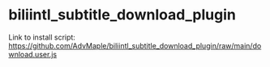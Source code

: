 # biliintl_subtitle_download_plugin
Link to install script: https://github.com/AdvMaple/biliintl_subtitle_download_plugin/raw/main/download.user.js

